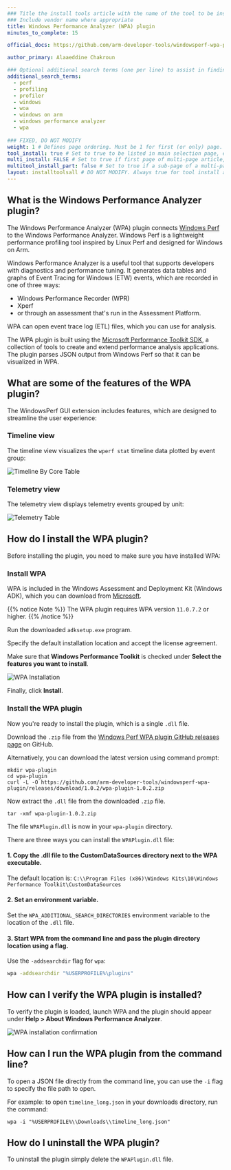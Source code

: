 ```yaml
---
### Title the install tools article with the name of the tool to be installed
### Include vendor name where appropriate
title: Windows Performance Analyzer (WPA) plugin
minutes_to_complete: 15

official_docs: https://github.com/arm-developer-tools/windowsperf-wpa-plugin

author_primary: Alaaeddine Chakroun 

### Optional additional search terms (one per line) to assist in finding the article
additional_search_terms:
  - perf
  - profiling
  - profiler
  - windows
  - woa
  - windows on arm
  - windows performance analyzer
  - wpa
  
### FIXED, DO NOT MODIFY
weight: 1 # Defines page ordering. Must be 1 for first (or only) page.
tool_install: true # Set to true to be listed in main selection page, else false
multi_install: FALSE # Set to true if first page of multi-page article, else false
multitool_install_part: false # Set to true if a sub-page of a multi-page article, else false
layout: installtoolsall # DO NOT MODIFY. Always true for tool install articles
---
```


## What is the Windows Performance Analyzer plugin?

The Windows Performance Analyzer (WPA) plugin connects [Windows Perf](/learning-paths/laptops-and-desktops/windowsperf/) to the Windows Performance Analyzer. Windows Perf is a lightweight performance profiling tool inspired by Linux Perf and designed for Windows on Arm.

Windows Performance Analyzer is a useful tool that supports developers with diagnostics and performance tuning. It generates data tables and graphs of Event Tracing for Windows (ETW) events, which are recorded in one of three ways:
- Windows Performance Recorder (WPR)
- Xperf
- or through an assessment that's run in the Assessment Platform.
 
WPA can open event trace log (ETL) files, which you can use for analysis.

The WPA plugin is built using the [Microsoft Performance Toolkit SDK](https://github.com/microsoft/microsoft-performance-toolkit-sdk), a collection of tools to create and extend performance analysis applications. The plugin parses JSON output from Windows Perf so that it can be visualized in WPA. 

## What are some of the features of the WPA plugin? 

The WindowsPerf GUI extension includes features, which are designed to streamline the user experience:

### Timeline view

The timeline view visualizes the `wperf stat` timeline data plotted by event group:

![Timeline By Core Table](/install-guides/_images/wpa-timeline-by-core.png)

### Telemetry view

The telemetry view displays telemetry events grouped by unit:

![Telemetry Table](/install-guides/_images/wpa-telemetry-table.png)

## How do I install the WPA plugin?

Before installing the plugin, you need to make sure you have installed WPA:

### Install WPA

WPA is included in the Windows Assessment and Deployment Kit (Windows ADK), which you can download from [Microsoft](https://go.microsoft.com/fwlink/?linkid=2243390).

{{% notice Note %}}
The WPA plugin requires WPA version `11.0.7.2` or higher.
{{% /notice %}}

Run the downloaded `adksetup.exe` program. 

Specify the default installation location and accept the license agreement. 

Make sure that **Windows Performance Toolkit** is checked under **Select the features you want to install**.

![WPA Installation](/install-guides/_images/wpa-installation.png)

Finally, click **Install**.

### Install the WPA plugin

Now you're ready to install the plugin, which is a single `.dll` file.

Download the `.zip` file from the [Windows Perf WPA plugin GitHub releases page](https://github.com/arm-developer-tools/windowsperf-wpa-plugin/releases) on GitHub.

Alternatively, you can download the latest version using command prompt:

```console
mkdir wpa-plugin
cd wpa-plugin
curl -L -O https://github.com/arm-developer-tools/windowsperf-wpa-plugin/releases/download/1.0.2/wpa-plugin-1.0.2.zip
```

Now extract the `.dll` file from the downloaded `.zip` file. 

```console
tar -xmf wpa-plugin-1.0.2.zip
```

The file `WPAPlugin.dll` is now in your `wpa-plugin` directory. 

There are three ways you can install the `WPAPlugin.dll` file: 

#### 1. Copy the .dll file to the CustomDataSources directory next to the WPA executable.

The default location is: 
        `C:\\Program Files (x86)\Windows Kits\10\Windows Performance Toolkit\CustomDataSources`

#### 2. Set an environment variable.

Set the `WPA_ADDITIONAL_SEARCH_DIRECTORIES` environment variable to the location of the `.dll` file.

#### 3. Start WPA from the command line and pass the plugin directory location using a flag.

Use the `-addsearchdir` flag for `wpa`:

```bash
wpa -addsearchdir "%USERPROFILE%\plugins"
```
        
## How can I verify the WPA plugin is installed?

To verify the plugin is loaded, launch WPA and the plugin should appear under **Help > About Windows Performance Analyzer**.

![WPA installation confirmation](/install-guides/_images/about-wpa.png)

## How can I run the WPA plugin from the command line?

To open a JSON file directly from the command line, you can use the `-i` flag to specify the file path to open.

For example: to open `timeline_long.json` in your downloads directory, run the command:

```console
wpa -i "%USERPROFILE%\\Downloads\\timeline_long.json"
```
## How do I uninstall the WPA plugin?

To uninstall the plugin simply delete the `WPAPlugin.dll` file.

